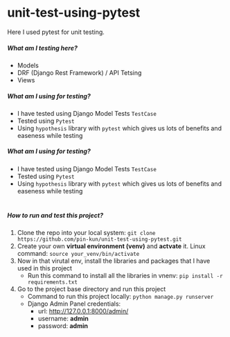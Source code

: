 # unit-test-using-pytest
Here I used pytest for unit testing.

##### What am I testing here?
  - Models
  - DRF (Django Rest Framework) / API Tetsing
  - Views
  
  
##### What am I using for testing?
  - I have tested using Django Model Tests `TestCase`
  - Tested using `Pytest`
  - Using `hypothesis` library with `pytest` which gives us lots of benefits and easeness while testing
 
 
 ##### What am I using for testing?
  - I have tested using Django Model Tests `TestCase`
  - Tested using `Pytest`
  - Using `hypothesis` library with `pytest` which gives us lots of benefits and easeness while testing

#
 
 
 ##### How to run and test this project?
1. Clone the repo into your local system: `git clone https://github.com/pin-kun/unit-test-using-pytest.git`
2. Create your own **virtual environment (venv)** and **actvate** it. Linux command: `source your_venv/bin/activate`
3. Now in that virutal env, install the libraries and packages that I have used in this project
    - Run this command to install all the libraries in vnenv: `pip install -r requirements.txt`
4. Go to the project base directory and run this project
    - Command to run this project locally: `python manage.py runserver`
    - Django Admin Panel credentials: 
        - url: http://127.0.0.1:8000/admin/
        - username: **admin**
        - password: **admin**
    
